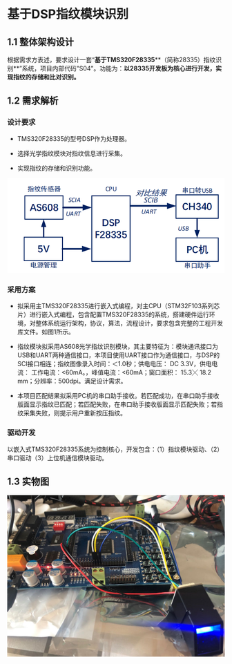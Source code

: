# 基于DSP指纹模块识别

## 1.1 整体架构设计

根据需求方表述，要求设计一套“**基于TMS320F28335****（简称28335）指纹识别**”系统，项目内部代码"S04"。功能为：**以28335开发板为核心进行开发，实现指纹的存储和比对识别。**

## 1.2 需求解析

### 设计要求

*  TMS320F28335的型号DSP作为处理器。

* 选择光学指纹模块对指纹信息进行采集。

* 实现指纹的存储和识别功能。

![image-20200329102628547](README/image-20200329102628547.png)

### 采用方案

* 拟采用主TMS320F28335进行嵌入式编程，对主CPU（STM32F103系列芯片）进行嵌入式编程，包含配置TMS320F28335的系统，搭建硬件运行环境，对整体系统运行架构，协议，算法，流程设计，要求包含完整的工程开发库文件。如图1所示。

* 指纹模块拟采用AS608光学指纹识别模块，其主要特征为：模块通讯接口为USB和UART两种通信接口，本项目使用UART接口作为通信接口，与DSP的SCI接口相连；指纹图像录入时间：＜1.0秒；供电电压： DC 3.3V，供电电流： 工作电流：<60mA。，峰值电流：<60mA；窗口面积： 15.3╳ 18.2 mm；分辨率：500dpi。满足设计需求。

* 本项目匹配结果拟采用PC机的串口助手接收。若匹配成功，在串口助手接收版面显示指纹已匹配；若匹配失败，在串口助手接收版面显示匹配失败；若指纹采集失败，则提示用户重新按压指纹。

  

### 驱动开发

以嵌入式TMS320F28335系统为控制核心，开发包含：（1）指纹模块驱动、（2）串口驱动（3）上位机通信模块驱动。

## 1.3  实物图

![image-20200329102902855](README/image-20200329102902855.png)

